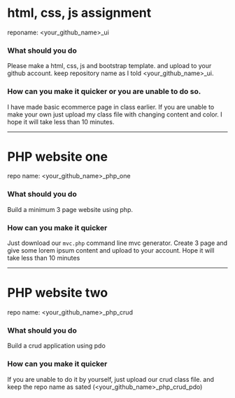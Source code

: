 # html, css, js assignment
reponame: <your_github_name>_ui      
### What should you do     
Please make a html, css, js  and bootstrap template. and upload to your github account. keep repository name as I told <your_github_name>_ui.
### How can you make it quicker or you are unable to do so.       
I have made basic ecommerce page in class earlier. If you are unable to make your own just upload my class file with changing content and color. I hope it will take less than 10 minutes.

-----



# PHP website one
repo name: <your_github_name>_php_one      
### What should you do      
Build a minimum 3 page website using php.     
### How can you make it quicker       
Just download our `mvc.php` command line mvc generator. Create 3 page and give some lorem ipsum content and upload to your account. Hope it will take less than 10 minutes


------



# PHP website two
repo name: <your_github_name>_php_crud      
### What should you do       
Build a crud application using pdo
### How can you make it quicker      
If you are unable to do it by yourself, just upload our crud class file. and keep the repo name as sated (<your_github_name>_php_crud_pdo)

